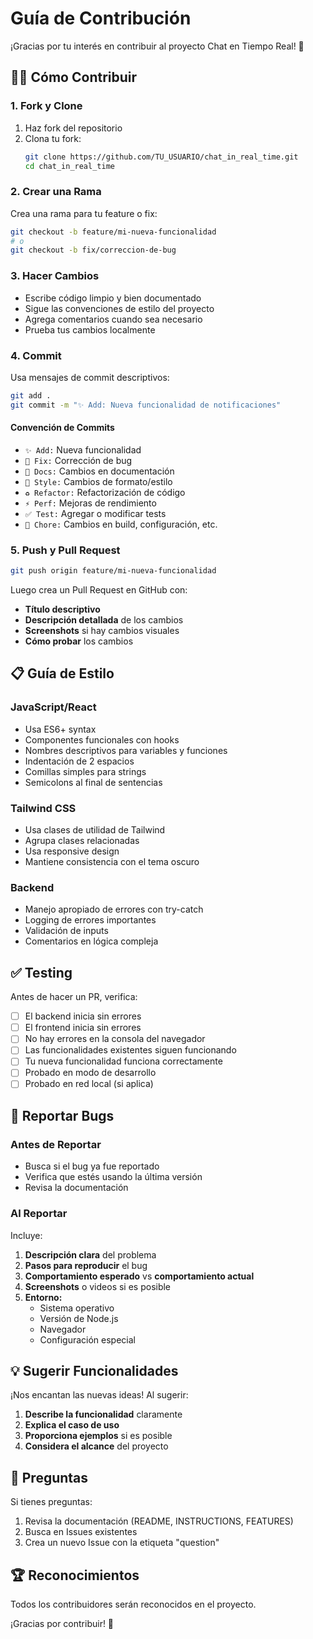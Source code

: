 # Guía de Contribución

¡Gracias por tu interés en contribuir al proyecto Chat en Tiempo Real! 🎉

## 👨‍💻 Cómo Contribuir

### 1. Fork y Clone

1. Haz fork del repositorio
2. Clona tu fork:
   ```bash
   git clone https://github.com/TU_USUARIO/chat_in_real_time.git
   cd chat_in_real_time
   ```

### 2. Crear una Rama

Crea una rama para tu feature o fix:

```bash
git checkout -b feature/mi-nueva-funcionalidad
# o
git checkout -b fix/correccion-de-bug
```

### 3. Hacer Cambios

- Escribe código limpio y bien documentado
- Sigue las convenciones de estilo del proyecto
- Agrega comentarios cuando sea necesario
- Prueba tus cambios localmente

### 4. Commit

Usa mensajes de commit descriptivos:

```bash
git add .
git commit -m "✨ Add: Nueva funcionalidad de notificaciones"
```

#### Convención de Commits

- `✨ Add:` Nueva funcionalidad
- `🐛 Fix:` Corrección de bug
- `📝 Docs:` Cambios en documentación
- `🎨 Style:` Cambios de formato/estilo
- `♻️ Refactor:` Refactorización de código
- `⚡ Perf:` Mejoras de rendimiento
- `✅ Test:` Agregar o modificar tests
- `🔧 Chore:` Cambios en build, configuración, etc.

### 5. Push y Pull Request

```bash
git push origin feature/mi-nueva-funcionalidad
```

Luego crea un Pull Request en GitHub con:

- **Título descriptivo**
- **Descripción detallada** de los cambios
- **Screenshots** si hay cambios visuales
- **Cómo probar** los cambios

## 📋 Guía de Estilo

### JavaScript/React

- Usa ES6+ syntax
- Componentes funcionales con hooks
- Nombres descriptivos para variables y funciones
- Indentación de 2 espacios
- Comillas simples para strings
- Semicolons al final de sentencias

### Tailwind CSS

- Usa clases de utilidad de Tailwind
- Agrupa clases relacionadas
- Usa responsive design
- Mantiene consistencia con el tema oscuro

### Backend

- Manejo apropiado de errores con try-catch
- Logging de errores importantes
- Validación de inputs
- Comentarios en lógica compleja

## ✅ Testing

Antes de hacer un PR, verifica:

- [ ] El backend inicia sin errores
- [ ] El frontend inicia sin errores
- [ ] No hay errores en la consola del navegador
- [ ] Las funcionalidades existentes siguen funcionando
- [ ] Tu nueva funcionalidad funciona correctamente
- [ ] Probado en modo de desarrollo
- [ ] Probado en red local (si aplica)

## 🐛 Reportar Bugs

### Antes de Reportar

- Busca si el bug ya fue reportado
- Verifica que estés usando la última versión
- Revisa la documentación

### Al Reportar

Incluye:

1. **Descripción clara** del problema
2. **Pasos para reproducir** el bug
3. **Comportamiento esperado** vs **comportamiento actual**
4. **Screenshots** o videos si es posible
5. **Entorno:**
   - Sistema operativo
   - Versión de Node.js
   - Navegador
   - Configuración especial

## 💡 Sugerir Funcionalidades

¡Nos encantan las nuevas ideas! Al sugerir:

1. **Describe la funcionalidad** claramente
2. **Explica el caso de uso**
3. **Proporciona ejemplos** si es posible
4. **Considera el alcance** del proyecto

## 💬 Preguntas

Si tienes preguntas:

1. Revisa la documentación (README, INSTRUCTIONS, FEATURES)
2. Busca en Issues existentes
3. Crea un nuevo Issue con la etiqueta "question"

## 🏆 Reconocimientos

Todos los contribuidores serán reconocidos en el proyecto.

¡Gracias por contribuir! 🚀
